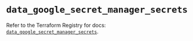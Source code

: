 # `data_google_secret_manager_secrets`

Refer to the Terraform Registry for docs: [`data_google_secret_manager_secrets`](https://registry.terraform.io/providers/hashicorp/google-beta/5.16.0/docs/data-sources/google_secret_manager_secrets).
